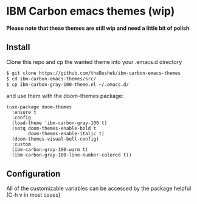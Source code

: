 IBM Carbon emacs themes (wip)
=============================

**Please note that these themes are still wip and need a little bit of polish**  


Install
-------

Clone this repo and cp the wanted theme into your .emacs.d directory  

```bash
$ git clone https://github.com/theBushek/ibm-carbon-emacs-themes
$ cd ibm-carbon-emacs-themes/src/
$ cp ibm-carbon-gray-100-theme.el ~/.emacs.d/
```

and use them with the doom-themes package:  

```elisp
(use-package doom-themes
  :ensure t
  :config
  (load-theme 'ibm-carbon-gray-100 t)
  (setq doom-themes-enable-bold t
        doom-themes-enable-italic t)
  (doom-themes-visual-bell-config)
  :custom
  (ibm-carbon-gray-100-warm t)
  (ibm-carbon-gray-100-line-number-colored t))
```


Configuration
-------------

All of the customizable variables can be accessed by the package helpful (C-h v in most cases)
